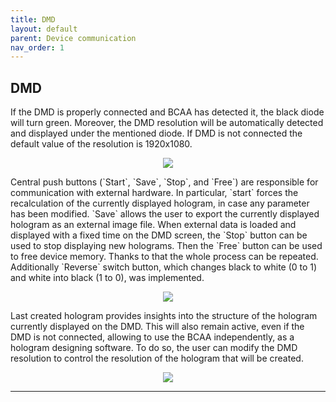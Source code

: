 ```yaml
---
title: DMD
layout: default
parent: Device communication
nav_order: 1
---
```

## [](#header-2)DMD
If the DMD is properly connected and BCAA has detected it, the black diode will turn green. Moreover, the DMD resolution will be automatically detected and displayed under the mentioned diode. If DMD is not connected the default value of the resolution is 1920x1080.
<p align="center">
  <img src="/BCAA_tutorial/assets/images/DMD_Resolution.png">
</p>
Central push buttons (`Start`, `Save`, `Stop`, and `Free`) are responsible for communication with external hardware. In particular, `start` forces the recalculation of the currently displayed hologram, in case any parameter has been modified. `Save` allows the user to export the currently displayed hologram as an external image file. When external data is loaded and displayed with a fixed time on the DMD screen, the `Stop` button can be used to stop displaying new holograms. Then the `Free` button can be used to free device memory. Thanks to that the whole process can be repeated. Additionally `Reverse` switch button, which changes black to white (0 to 1) and white into black (1 to 0), was implemented.
<p align="center">
  <img src="/BCAA_tutorial/assets/images/Start_Save.png">
</p>
Last created hologram provides insights into the structure of the hologram currently displayed on the DMD. This will also remain active, even if the DMD is not connected, allowing to use the BCAA independently, as a hologram designing software. To do so, the user can modify the DMD resolution to control the resolution of the hologram that will be created.

<p align="center">
  <img src="/BCAA_tutorial/assets/images/Last_created_hologram.png">
</p>
   

----
